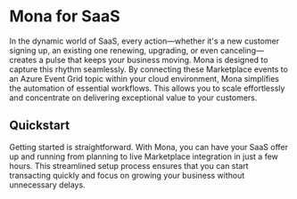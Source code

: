 # Mona for SaaS

In the dynamic world of SaaS, every action—whether it's a new customer signing up, an existing one renewing, upgrading, or even canceling—creates a pulse that keeps your business moving. Mona is designed to capture this rhythm seamlessly. By connecting these Marketplace events to an Azure Event Grid topic within your cloud environment, Mona simplifies the automation of essential workflows. This allows you to scale effortlessly and concentrate on delivering exceptional value to your customers.

## Quickstart

Getting started is straightforward. With Mona, you can have your SaaS offer up and running from planning to live Marketplace integration in just a few hours. This streamlined setup process ensures that you can start transacting quickly and focus on growing your business without unnecessary delays.
